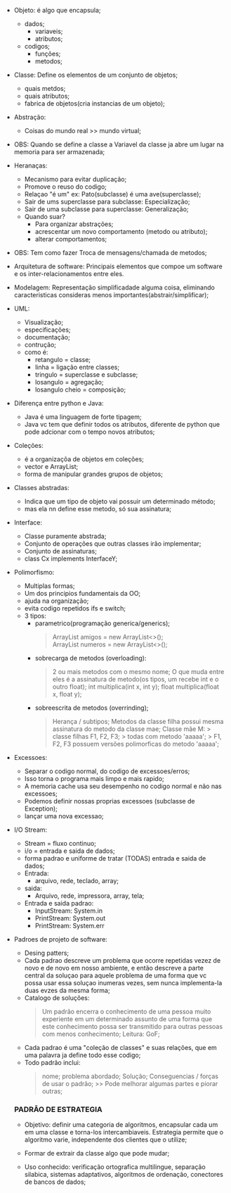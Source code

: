 - Objeto: é algo que encapsula;
    * dados;
        * variaveis;
        * atributos;
    * codigos;
        * funções;
        * metodos;

- Classe: Define os elementos de um conjunto de objetos;
    * quais metdos;
    * quais atributos;
    * fabrica de objetos(cria instancias de um objeto);

- Abstração: 
    * Coisas do mundo real >> mundo virtual;


- OBS: Quando se define a classe a Variavel da classe ja abre um lugar na memoria para ser armazenada;

- Heranaças: 
    * Mecanismo para evitar duplicação;
    * Promove o reuso do codigo;
    * Relaçao "é um" ex: Pato(subclasse) é uma ave(superclasse);
    * Sair de ums superclasse para subclasse: Especialização;
    * Sair de uma subclasse para superclasse: Generalização;
    * Quando suar?
        - Para organizar abstrações;
        - acrescentar um novo comportamento (metodo ou atributo);
        - alterar comportamentos;

- OBS: Tem como fazer Troca de mensagens/chamada de metodos;

- Arquitetura de software: Principais elementos que compoe um software e os inter-relacionamentos entre eles.

- Modelagem: Representação simplificadade alguma coisa, eliminando caracteristicas consideras
menos importantes(abstrair/simplificar);

- UML:
    * Visualização;
    * especificações;
    * documentação;
    * contrução;
    * como é:
        + retangulo = classe;
        + linha = ligação entre classes;
        + tringulo = superclasse e subclasse;
        + losangulo = agregação;
        + losangulo cheio = composição;


- Diferença entre python e Java:
    * Java é uma linguagem de forte tipagem;
    * Java vc tem que definir todos os atributos, diferente de python que pode adcionar com o tempo novos atributos;

- Coleções:
    * é a organizaçõa de objetos em coleções;
    * vector e ArrayList;
    * forma de manipular grandes grupos de objetos;

- Classes abstradas:
    * Indica que um tipo de objeto vai possuir um determinado método;
    * mas ela nn define esse metodo, só sua assinatura;

- Interface:
    * Classe puramente abstrada;
    * Conjunto de operações que outras classes irão implementar;
    * Conjunto de assinaturas;
    * class Cx implements InterfaceY;

- Polimorfismo:
    * Multiplas formas;
    * Um dos principios fundamentais da OO;
    * ajuda na organização;
    * evita codigo repetidos ifs e switch;
    * 3 tipos:
        - parametrico(programação generica/generics);   
            >  ArrayList <String> amigos = new ArrayList<>();   
            >  ArrayList <Int> numeros = new ArrayList<>();
        - sobrecarga de metodos (overloading):
            > 2 ou mais metodos com o mesmo nome;
            > O que muda entre eles é a assinatura de metodo(os tipos, um recebe int e o outro float);
            > int multiplica(int x, int y);
            > float multiplica(float x, float y);
        - sobreescrita de metodos (overrinding);
            > Herança / subtipos;
            > Metodos da classe filha possui mesma assinatura do metodo da classe mae;
            > Classe mãe M:
                > classe filhas F1, F2, F3;
                > todas com metodo 'aaaaa';
                > F1, F2, F3 possuem versões polimorficas do metodo 'aaaaa';

- Excessoes:
    * Separar o codigo normal, do codigo de excessoes/erros;
    * Isso torna o programa mais limpo e mais rapido;
    * A memoria cache usa seu desempenho no codigo normal e não nas excessoes;
    * Podemos definir nossas proprias excessoes (subclasse de Exception);
    * lançar uma nova excessao;

- I/O Stream:
    * Stream = fluxo continuo;
    * i/o = entrada e saida de dados;
    * forma padrao e uniforme de tratar (TODAS) entrada e saida de dados;
    * Entrada:
        - arquivo, rede, teclado, array;
    * saida:
        - Arquivo, rede, impressora, array, tela;
    * Entrada e saida padrao:
        - InputStream: System.in
        - PrintStream: System.out
        - PrintStream: System.err

- Padroes de projeto de software:
    * Desing patters;
    * Cada padrao descreve um problema que ocorre repetidas vezez de novo e de novo em nosso ambiente, e então descreve a parte central da soluçao para aquele problema de uma forma que vc possa usar essa soluçao inumeras vezes, sem nunca implementa-la duas evzes da mesma forma;
    * Catalogo de soluções:
        > Um padrão encerra o conhecimento de uma pessoa muito experiente em um determinado assunto de uma forma que este conhecimento possa ser transmitido para outras pessoas com menos conhecimento;
        > Leitura: GoF;
    * Cada padrao é uma "coleção de classes" e suas relações, que em uma palavra ja define todo esse codigo;
    * Todo padrão inclui:
        > nome;
        > problema abordado;
        > Solução;
        > Conseguencias / forças de usar o padrão; 
            >> Pode melhorar algumas partes e piorar outras;

    ### PADRÃO DE ESTRATEGIA ###

    * Objetivo: definir uma categoria de algoritmos, encapsular cada um em uma classe e torna-los intercambiaveis. Estrategia permite que o algoritmo varie, independente dos clientes que o utilize;

    * Formar de extrair da classe algo que pode mudar;

    * Uso conhecido: verificação ortografica multilingue, separação silabica, sistemas adaptativos, algoritmos de ordenação, conectores de bancos de dados;